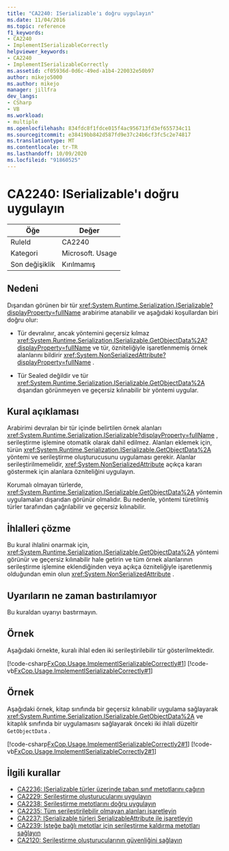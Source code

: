 ```yaml
---
title: "CA2240: ISerializable'ı doğru uygulayın"
ms.date: 11/04/2016
ms.topic: reference
f1_keywords:
- CA2240
- ImplementISerializableCorrectly
helpviewer_keywords:
- CA2240
- ImplementISerializableCorrectly
ms.assetid: cf05936d-0d6c-49ed-a1b4-220032e50b97
author: mikejo5000
ms.author: mikejo
manager: jillfra
dev_langs:
- CSharp
- VB
ms.workload:
- multiple
ms.openlocfilehash: 834fdc8f1fdce015f4ac956713fd3ef655734c11
ms.sourcegitcommit: e38419bb842d587fd9e37c24b6cf3fc5c2e74817
ms.translationtype: MT
ms.contentlocale: tr-TR
ms.lasthandoff: 10/09/2020
ms.locfileid: "91860525"
---
```

# <a name="ca2240-implement-iserializable-correctly"></a>CA2240: ISerializable'ı doğru uygulayın

|Öğe|Değer|
|-|-|
|RuleId|CA2240|
|Kategori|Microsoft. Usage|
|Son değişiklik|Kırılmamış|

## <a name="cause"></a>Nedeni

Dışarıdan görünen bir tür <xref:System.Runtime.Serialization.ISerializable?displayProperty=fullName> arabirime atanabilir ve aşağıdaki koşullardan biri doğru olur:

- Tür devralınır, ancak yöntemini geçersiz kılmaz <xref:System.Runtime.Serialization.ISerializable.GetObjectData%2A?displayProperty=fullName> ve tür, özniteliğiyle işaretlenmemiş örnek alanlarını bildirir <xref:System.NonSerializedAttribute?displayProperty=fullName> .

- Tür Sealed değildir ve tür <xref:System.Runtime.Serialization.ISerializable.GetObjectData%2A> dışarıdan görünmeyen ve geçersiz kılınabilir bir yöntemi uygular.

## <a name="rule-description"></a>Kural açıklaması
Arabirimi devralan bir tür içinde belirtilen örnek alanları <xref:System.Runtime.Serialization.ISerializable?displayProperty=fullName> , serileştirme işlemine otomatik olarak dahil edilmez. Alanları eklemek için, türün <xref:System.Runtime.Serialization.ISerializable.GetObjectData%2A> yöntemi ve serileştirme oluşturucusunu uygulaması gerekir. Alanlar serileştirilmemelidir, <xref:System.NonSerializedAttribute> açıkça kararı göstermek için alanlara özniteliğini uygulayın.

Korumalı olmayan türlerde, <xref:System.Runtime.Serialization.ISerializable.GetObjectData%2A> yöntemin uygulamaları dışarıdan görünür olmalıdır. Bu nedenle, yöntemi türetilmiş türler tarafından çağrılabilir ve geçersiz kılınabilir.

## <a name="how-to-fix-violations"></a>İhlalleri çözme
Bu kural ihlalini onarmak için, <xref:System.Runtime.Serialization.ISerializable.GetObjectData%2A> yöntemi görünür ve geçersiz kılınabilir hale getirin ve tüm örnek alanlarının serileştirme işlemine eklendiğinden veya açıkça özniteliğiyle işaretlenmiş olduğundan emin olun <xref:System.NonSerializedAttribute> .

## <a name="when-to-suppress-warnings"></a>Uyarıların ne zaman bastırılamıyor
Bu kuraldan uyarıyı bastırmayın.

## <a name="example"></a>Örnek
Aşağıdaki örnekte, kuralı ihlal eden iki serileştirilebilir tür gösterilmektedir.

[!code-csharp[FxCop.Usage.ImplementISerializableCorrectly#1](../code-quality/codesnippet/CSharp/ca2240-implement-iserializable-correctly_1.cs)]
[!code-vb[FxCop.Usage.ImplementISerializableCorrectly#1](../code-quality/codesnippet/VisualBasic/ca2240-implement-iserializable-correctly_1.vb)]

## <a name="example"></a>Örnek
Aşağıdaki örnek, kitap sınıfında bir geçersiz kılınabilir uygulama sağlayarak <xref:System.Runtime.Serialization.ISerializable.GetObjectData%2A> ve kitaplık sınıfında bir uygulamasını sağlayarak önceki iki ihlali düzeltir `GetObjectData` .

[!code-csharp[FxCop.Usage.ImplementISerializableCorrectly2#1](../code-quality/codesnippet/CSharp/ca2240-implement-iserializable-correctly_2.cs)]
[!code-vb[FxCop.Usage.ImplementISerializableCorrectly2#1](../code-quality/codesnippet/VisualBasic/ca2240-implement-iserializable-correctly_2.vb)]

## <a name="related-rules"></a>İlgili kurallar

- [CA2236: ISerializable türler üzerinde taban sınıf metotlarını çağırın](../code-quality/ca2236.md)
- [CA2229: Serileştirme oluşturucularını uygulayın](/dotnet/fundamentals/code-analysis/quality-rules/ca2229)
- [CA2238: Serileştirme metotlarını doğru uygulayın](../code-quality/ca2238.md)
- [CA2235: Tüm serileştirilebilir olmayan alanları işaretleyin](/dotnet/fundamentals/code-analysis/quality-rules/ca2235)
- [CA2237: ISerializable türleri SerializableAttribute ile işaretleyin](/dotnet/fundamentals/code-analysis/quality-rules/ca2237)
- [CA2239: İsteğe bağlı metotlar için serileştirme kaldırma metotları sağlayın](../code-quality/ca2239.md)
- [CA2120: Serileştirme oluşturucularının güvenliğini sağlayın](../code-quality/ca2120.md)
